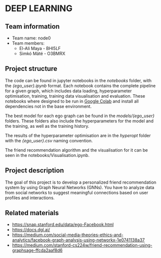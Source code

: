 # DEEP LEARNING
## Team information

 - Team name: node0 
 - Team members:
   - El-Ali Maya - BHI5LF
    - Simkó Máté - O3BMRX
  
## Project structure
 
The code can be found in jupyter notebooks in the *notebooks* folder, with the *{ego_user}.ipynb* format. Each notebook contains the complete pipeline for a given graph, which includes data loading, hyperparameter optimisation, training, training data visualisation and evaluation. These notebooks where designed to be run in [Google Colab](https://colab.research.google.com) and install all dependencies not in the base environment.

The best model for each ego graph can be found in the *models/{ego_user}* folders. These folders also include the hyperparameters for the model and the training, as well as the training history.

The results of the hyperparameter optimisation are in the *hyperopt* folder with the *{ego_user}.csv* naming convention.

The friend recommendation algorithm and the visualisation for it can be seen in the notebooks/Visualisation.ipynb.
 

## Project description

The goal of this project is to develop a personalized friend recommendation system by using Graph Neural Networks (GNNs). You have to analyze data from social networks to suggest meaningful connections based on user profiles and interactions. 

## Related materials

- https://snap.stanford.edu/data/ego-Facebook.html
- https://docs.dgl.ai/
- https://medium.com/social-media-theories-ethics-and-analytics/facebook-graph-analysis-using-networkx-1e0741138a37
- https://medium.com/stanford-cs224w/friend-recommendation-using-graphsage-ffcda2aaf8d6

